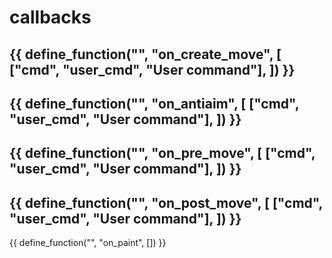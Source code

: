 # callbacks

{{ define_function("", "on_create_move", [
    ["cmd", "user_cmd", "User command"],
]) }}
---
{{ define_function("", "on_antiaim", [
    ["cmd", "user_cmd", "User command"],
]) }}
---
{{ define_function("", "on_pre_move", [
    ["cmd", "user_cmd", "User command"],
]) }}
---
{{ define_function("", "on_post_move", [
    ["cmd", "user_cmd", "User command"],
]) }}
---
{{ define_function("", "on_paint", []) }}